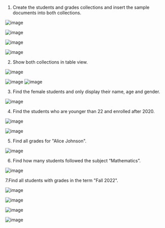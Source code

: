 1. Create the students and grades collections and insert the sample documents into both collections.

![image](https://github.com/user-attachments/assets/4100966d-4190-4b4b-906d-8bdbfe03ca43)

![image](https://github.com/user-attachments/assets/386962ee-d4c6-4665-8a6c-fdc0a61041c9)

![image](https://github.com/user-attachments/assets/724a7b5b-83b0-4e23-8aba-d76b2fe5fc7a)

![image](https://github.com/user-attachments/assets/88db7515-3d49-4baf-aec9-05f1ef50c29c)

2. Show both collections in table view.

![image](https://github.com/user-attachments/assets/ce0850f0-8752-4e8b-b343-6b235019c202)

![image](https://github.com/user-attachments/assets/409cbb31-d4c3-44de-8277-a5972e5f7630)
![image](https://github.com/user-attachments/assets/44e957df-7f36-42fd-b7b6-68793824804f)


3. Find the female students and only display their name, age and gender.

![image](https://github.com/user-attachments/assets/9c245672-ba05-42c5-8544-ac93a980ca80)

4. Find the students who are younger than 22 and enrolled after 2020.

![image](https://github.com/user-attachments/assets/a2d1c4a2-8a5f-4bf5-a85a-517545480332)

![image](https://github.com/user-attachments/assets/e1ad72b0-0492-4986-ab5a-bd20734ae2b4)

5. Find all grades for "Alice Johnson".

![image](https://github.com/user-attachments/assets/f7c5eef2-71b3-4338-87ae-8fb45914ed96)

6. Find how many students followed the subject “Mathematics”.

![image](https://github.com/user-attachments/assets/6c74a54c-8f1b-487c-bec6-890aed3d0c26)

7.Find all students with grades in the term "Fall 2022".


![image](https://github.com/user-attachments/assets/af57f75a-723e-497b-83a8-343190834ba1)

![image](https://github.com/user-attachments/assets/f46305c0-5316-43d5-bf51-1c895ed19aee)

![image](https://github.com/user-attachments/assets/98a1282a-4eed-4208-a32a-5a748d03c962)

![image](https://github.com/user-attachments/assets/92ba38a9-77e1-4bd7-97f9-618eaf635850)















